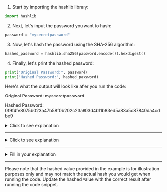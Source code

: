 <link rel="stylesheet" href="https://novaxiophi.github.io/securityplusTraining.githubpages.io/styles.css">

1. Start by importing the hashlib library:

```python
import hashlib
```

2. Next, let's input the password you want to hash:

```python
password = "mysecretpassword"
```

3. Now, let's hash the password using the SHA-256 algorithm:

```python
hashed_password = hashlib.sha256(password.encode()).hexdigest()
```

4. Finally, let's print the hashed password:

```python
print("Original Password:", password)
print("Hashed Password:", hashed_password)
```

Here's what the output will look like after you run the code:

Original Password: mysecretpassword

Hashed Password: 0f9f4fe8075b023a47b58f0b202c23a903d4b11b83ed5a83a5c87840da4cdbe9

<details>
  <summary>Click to see explanation</summary>
  
    
  In this example, we're using the SHA-256 algorithm from the `hashlib` library to hash a password. The `hexdigest()` method returns the hashed result as a hexadecimal string. Hashing is a common technique used to secure sensitive data like passwords.

  Additionally, hashing is commonly used to verify the integrity of software. By comparing the hash of a downloaded software with the original hash provided by the software provider, users can ensure that the software has not been tampered with during download or distribution.

</details>

---
<details>
  <summary>Click to see explanation</summary>
  
    
there exists a wizard known as Seamus O'Crypt, a keeper of secrets and a master chef. His methods are whispered but unkown, he harnesses the spirits of dead rats to weave his dark spells.

Picture Seamus, draped in shadows, his computer brewing with the remains of rats that once roamed the desolate alleys of forsaken code. With bony fingers, he inscribes the ancient spell "Rathash-256" onto tattered pages, a pact that binds the dead rats' essence to the ethereal world of encryption.

As passwords and codes are fed into his sinister "incantation" aparatus, the spirits of the rats intertwine, forming twisted knots of secret symbols that defy understanding. It's a forbidden dance of death and data, a wretched symphony that echoes the torment of the rats' demise.
as they dance in a symphony of quick sqeals and squeaks. their blood splatter the pages leaving uncomprihensible markings 

But Seamus doesn't stop there. He possesses the power to infuse anything—pages, archives, spells, and even elements digitally represented. He can intertwine their very essence with the cursed vitality of the rats. The outcome is a maleficent seal, an indelible mark that eternally brands whatever is infused. Thus, it becomes a creation born from the most obscure corners of code

In the darkness, a harsh lesson emerges. Those who meddle with Seamus's dark arts soon discover that the dead rats' vengeance isn't easily silenced. In the haunted hours of the night, they hear spectral squeaks and scuttles, the whispers of the rats seeking retribution for their misuse.

And so, the tale of Seamus O'Crypt serves as a somber reminder that even in the digital realms, dark deeds bear consequences. The dead rats' essence, entwined with codes and curses, stands as a haunting testament to the price paid for tampering with forbidden knowledge.

</details>

---
<details>
  <summary>Fill in your explanation</summary>

Here is my explanation

Think of hashing like creating a secret recipe for your favorite dish. When you cook that dish, you follow the recipe exactly, and it tastes the same every time.

In our example, instead of a recipe, we're dealing with passwords and computer programs. Imagine you have a secret word, and you want to keep it safe. Hashing is like putting that word through a magical machine that turns it into a special code. This code is unique and looks like a bunch of random symbols.

Now, let's talk about computer programs. Just like how we want to make sure our secret word stays safe, we want to make sure our computer programs are safe to use. Hashing helps with this too! When we download a program, we can use the magical machine to turn its code into a special code. We can compare this code to the one given by the program maker. If they match, it means the program hasn't been changed by anyone, like a seal of approval. It's like checking a toy's seal to make sure it's not broken before playing with it.

So, hashing is like creating secret codes to protect things we care about, whether it's our passwords or the computer programs we use.

</details>

---
Please note that the hashed value provided in the example is for illustration purposes only and may not match the actual hash you would get when running the code. Update the hashed value with the correct result after running the code snippet.
